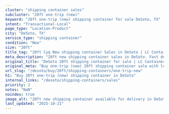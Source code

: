 ```yaml
---
cluster: "shipping container sales"
subcluster: "20ft one-trip (new)"
keyword: "20ft one-trip (new) shipping container for sale DeSoto, TX"
intent: "Transactional-Local"
page_type: "Location-Product"
city: "DeSoto, TX"
service_type: "shipping container"
condition: "New"
size: "20ft"
title_tag: "20ft Cyq New shipping container Sales in DeSoto | LC Container"
meta_description: "20ft new shipping container sales in DeSoto. Fast delivery, competitive pricing. Serving shipping containers area. Quote ID: WKG. Call (214) 524-4168 for your free quote today."
original_title: "DeSoto 20ft shipping container for sale | LC Container"
original_meta: "Buy one-trip (new) 20ft shipping container sale with local delivery in DeSoto, TX. LC Container — local Since 2003. Request a fast quote today."
url_slug: "/desoto/buy/20ft/shipping-containers/one-trip-new"
h1: "Buy 20ft one-trip (new) shipping container in DeSoto"
internal_links: "/desoto/shipping-containers/sales"
priority: 3
notes: "NaN"
noindex: true
image_alt: "20ft new shipping container available for delivery in DeSoto"
last_updated: "2025-10-21"
---
```


<!-- TODO: Add unique city/inventory copy, images, and internal links here. -->
